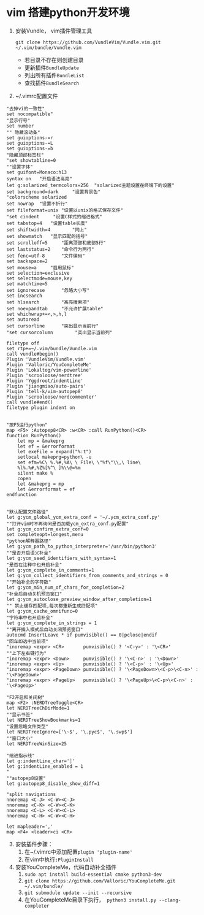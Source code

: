 # vim 搭建python开发环境

1. 安装Vundle， vim插件管理工具

   ``git clone https://github.com/VundleVim/Vundle.vim.git ~/.vim/bundle/Vundle.vim``

   - 若目录不存在则创建目录
   - 更新插件`BundleUpdate`
   - 列出所有插件`BundleList`
   - 查找插件`BundleSearch`

2. ~/.vimrc配置文件

```
"去掉vi的一致性"
set nocompatible"
"显示行号"
set number
"" 隐藏滚动条"    
set guioptions-=r 
set guioptions-=L
set guioptions-=b
"隐藏顶部标签栏"
"set showtabline=0
""设置字体"
set guifont=Monaco:h13         
syntax on   "开启语法高亮"
let g:solarized_termcolors=256  "solarized主题设置在终端下的设置"
set background=dark     "设置背景色"
"colorscheme solarized
set nowrap  "设置不折行"
set fileformat=unix "设置以unix的格式保存文件"
"set cindent     "设置C样式的缩进格式"
set tabstop=4   "设置table长度"
set shiftwidth=4        "同上"
set showmatch   "显示匹配的括号"
set scrolloff=5     "距离顶部和底部5行"
set laststatus=2    "命令行为两行"
set fenc=utf-8      "文件编码"
set backspace=2
set mouse=a     "启用鼠标"
set selection=exclusive
set selectmode=mouse,key
set matchtime=5
set ignorecase      "忽略大小写"
set incsearch
set hlsearch        "高亮搜索项"
set noexpandtab     "不允许扩展table"
set whichwrap+=<,>,h,l
set autoread
set cursorline      "突出显示当前行"
"set cursorcolumn        "突出显示当前列"
			
filetype off
set rtp+=~/.vim/bundle/Vundle.vim
call vundle#begin()
Plugin 'VundleVim/Vundle.vim'
Plugin 'Valloric/YouCompleteMe'
Plugin 'Lokaltog/vim-powerline'
Plugin 'scrooloose/nerdtree'
Plugin 'Yggdroot/indentLine'
Plugin 'jiangmiao/auto-pairs'
Plugin 'tell-k/vim-autopep8'
Plugin 'scrooloose/nerdcommenter'
call vundle#end()
filetype plugin indent on  


"按F5运行python"
map <F5> :Autopep8<CR> :w<CR> :call RunPython()<CR>
function RunPython()
	let mp = &makeprg
	let ef = &errorformat
	let exeFile = expand("%:t")
	setlocal makeprg=python\ -u
	set efm=%C\ %.%#,%A\ \ File\ \"%f\"\\,\ line\
	%l%.%#,%Z%[%^\ ]%\\@=%m
	silent make %
	copen
	let &makeprg = mp
	let &errorformat = ef
endfunction


"默认配置文件路径"
let g:ycm_global_ycm_extra_conf = '~/.ycm_extra_conf.py'
""打开vim时不再询问是否加载ycm_extra_conf.py配置"
let g:ycm_confirm_extra_conf=0
set completeopt=longest,menu
"python解释器路径"
let g:ycm_path_to_python_interpreter='/usr/bin/python3'
""是否开启语义补全"
let g:ycm_seed_identifiers_with_syntax=1
"是否在注释中也开启补全"
let g:ycm_complete_in_comments=1
let g:ycm_collect_identifiers_from_comments_and_strings = 0
""开始补全的字符数"
let g:ycm_min_num_of_chars_for_completion=2
"补全后自动关机预览窗口"
let g:ycm_autoclose_preview_window_after_completion=1
"" 禁止缓存匹配项,每次都重新生成匹配项"
let g:ycm_cache_omnifunc=0
"字符串中也开启补全"
let g:ycm_complete_in_strings = 1
""离开插入模式后自动关闭预览窗口"
autocmd InsertLeave * if pumvisible() == 0|pclose|endif
"回车即选中当前项"
"inoremap <expr> <CR>       pumvisible() ? '<C-y>' : '\<CR>'     
""上下左右键行为"
"inoremap <expr> <Down>     pumvisible() ? '\<C-n>' : '\<Down>'
"inoremap <expr> <Up>       pumvisible() ? '\<C-p>' : '\<Up>'
"inoremap <expr> <PageDown> pumvisible() ? '\<PageDown>\<C-p>\<C-n>' : '\<PageDown>'
"inoremap <expr> <PageUp>   pumvisible() ? '\<PageUp>\<C-p>\<C-n>' : '\<PageUp>'

"F2开启和关闭树"
map <F2> :NERDTreeToggle<CR>
let NERDTreeChDirMode=1
""显示书签"
let NERDTreeShowBookmarks=1
"设置忽略文件类型"
let NERDTreeIgnore=['\~$', '\.pyc$', '\.swp$']
""窗口大小"
let NERDTreeWinSize=25

"缩进指示线"
let g:indentLine_char='┆'
let g:indentLine_enabled = 1
"
""autopep8设置"
let g:autopep8_disable_show_diff=1

"split navigations
nnoremap <C-J> <C-W><C-J>
nnoremap <C-K> <C-W><C-K>
nnoremap <C-L> <C-W><C-L>
nnoremap <C-H> <C-W><C-H>

let mapleader=','
map <F4> <leader>ci <CR>

```

3. 安装插件步骤：
   1. 在~/.vimrc中添加配置``plugin 'plugin-name'``
   2. 在vim中执行``:PluginInstall``
4. 安装YouCompleteMe，代码自动补全插件
   1. ``sudo apt install build-essential cmake python3-dev``
   2. ``git clone https://github.com/Valloric/YouCompleteMe.git ~/.vim/bundle/``
   3. ``git submodule update --init --recursive``
   4. 在YouCompleteMe目录下执行，`` python3 install.py --clang-completer``